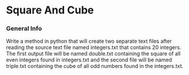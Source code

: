 # Square And Cube

### General Info

Write a method in python that will create two separate text files 
after reading the source text file named integers.txt that contains 20 integers. 
The first output file will be named double.txt containing the square of all even integers found in integers.txt 
and the second file will be named triple.txt containing the cube of all odd numbers found in the integers.txt.

